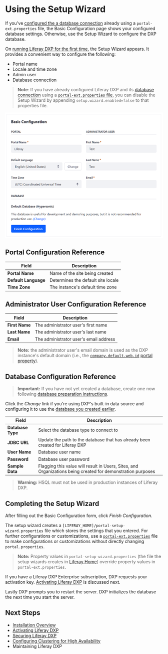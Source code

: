 # Using the Setup Wizard

If you've [configured the a database connection](./04-connecting-a-database.md) already using a `portal-ext.properties` file, the Basic Configuration page shows your configured database settings. Otherwise, use the Setup Wizard to configure the DXP database.

On [running Liferay DXP for the first time](./05-running-liferay-dxp-for-the-first-time.md), the Setup Wizard appears. It provides a convenient way to configure the following:

* Portal name
* Locale and time zone
* Admin user
* Database connection

> **Note**: If you have already configured Liferay DXP and its [database connection](../04-connecting-a-database.md) using a [`portal-ext.properties` file](../14-reference/03-portal-properties.md), you can disable the Setup Wizard by appending `setup.wizard.enabled=false` to that properties file.

![Supply the information for the portal and the portal's default administrator user on the Basic Configuration page.](./using-the-setup-wizard/images/01.png)

## Portal Configuration Reference

| Field | Description |
| --- | --- |
| **Portal Name** | Name of the site being created |
| **Default Language** | Determines the default site locale |
| **Time Zone**  | The instance's default time zone |

## Administrator User Configuration Reference

| Field | Description |
| --- | --- |
| **First Name** | The administrator user's first name |
| **Last Name** | The administrator user's last name |
| **Email** | The administrator user's email address |

> **Note:** the administrator user's email domain is used as the DXP instance's default domain (i.e., the [`company.default.web.id`](https://docs.liferay.com/dxp/portal/7.2-latest/propertiesdoc/portal.properties.html#Company) [portal property](../14-reference/03-portal-properties.md)).

## Database Configuration Reference

> **Important:** If you have not yet created a database, create one now following [database preparation instructions](./04-connecting-a-database.md).

Click the *Change* link if you're using DXP's built-in data source and configuring it to use the [database you created earlier](./04-connecting-a-database.md).

| Field | Description |
| --- | --- |
| **Database Type** | Select the database type to connect to |
| **JDBC URL** | Update the path to the database that has already been created for Liferay DXP |
| **User Name** | Database user name |
| **Password** | Database user password |
| **Sample Data** | Flagging this value will result in Users, Sites, and Organizations being created for demonstration purposes |

> **Warning:** HSQL must not be used in production instances of Liferay DXP.

## Completing the Setup Wizard

After filling out the Basic Configuration form, click *Finish Configuration*.

The setup wizard creates a `[LIFERAY_HOME]/portal-setup-wizard.properties` file which stores the settings that you entered. For further configurations or customizations, use a [`portal-ext.properties`](../14-reference/03-portal-properties.md) file to make configurations or customizations without directly changing `portal.properties`.

> **Note:** Property values in `portal-setup-wizard.properties` (the file the setup wizards creates in [Liferay Home](../14-reference/01-liferay-home.md)) override property values in `portal-ext.properties`.

If you have a Liferay DXP Enterprise subscription, DXP requests your activation key. [Activating Liferay DXP](./08-activating-liferay-dxp.md) is discussed next.

Lastly DXP prompts you to restart the server. DXP initializes the database the next time you start the server.

## Next Steps

* [Installation Overview](./02-installation-overview.md)
* [Activating Liferay DXP](./08-activating-liferay-dxp.md)
* [Securing Liferay DXP](../05-securing-liferay/01-securing-liferay.md)
* [Configuring Clustering for High Availability](../02-setting-up-liferay-dxp/01-performance-and-scalability/01-configuring-clustering/01-introduction-to-clustering-liferay-dxp.md)
* Maintaining Liferay DXP
